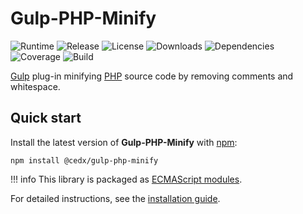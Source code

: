 # Gulp-PHP-Minify
![Runtime](https://img.shields.io/node/v/@cedx/gulp-php-minify.svg) ![Release](https://img.shields.io/npm/v/@cedx/gulp-php-minify.svg) ![License](https://img.shields.io/npm/l/@cedx/gulp-php-minify.svg) ![Downloads](https://img.shields.io/npm/dt/@cedx/gulp-php-minify.svg) ![Dependencies](https://david-dm.org/cedx/gulp-php-minify.svg) ![Coverage](https://coveralls.io/repos/github/cedx/gulp-php-minify/badge.svg) ![Build](https://github.com/cedx/gulp-php-minify/workflows/build/badge.svg)

[Gulp](https://gulpjs.com) plug-in minifying [PHP](https://www.php.net) source code by removing comments and whitespace.

## Quick start
Install the latest version of **Gulp-PHP-Minify** with [npm](https://www.npmjs.com):

```shell
npm install @cedx/gulp-php-minify
```

!!! info
    This library is packaged as [ECMAScript modules](https://nodejs.org/api/esm.html).

For detailed instructions, see the [installation guide](installation.md).
